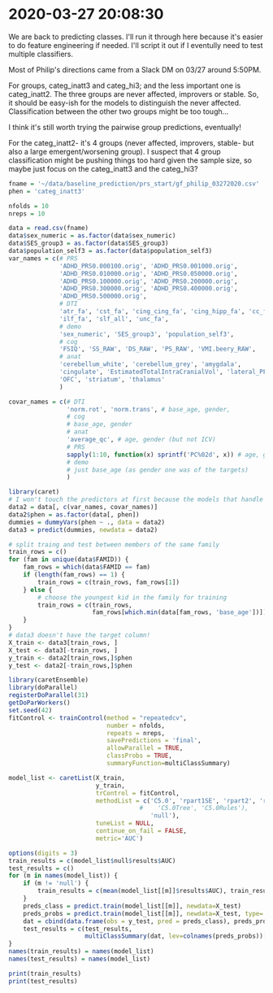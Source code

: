 # 2020-03-27 20:08:30

We are back to predicting classes. I'll run it through here because it's easier
to do feature engineering if needed. I'll script it out if I eventully need to
test multiple classifiers.

Most of Philip's directions came from a Slack DM on 03/27 around 5:50PM.

For groups, categ_inatt3 and categ_hi3; and the less important one is
categ_inatt2. The three groups are never affected, improvers or stable. So, it
should be easy-ish for the models to distinguish the never affected.
Classification between the other two groups might be too tough...

I think it's still worth trying the pairwise group predictions, eventually!

For the categ_inatt2- it's 4 groups (never affected, improvers, stable- but also
a large emergent/worsening group). I suspect that 4 group classification
might be pushing things too hard given the sample size, so maybe just focus on
the categ_inatt3 and the categ_hi3?

```r
fname = '~/data/baseline_prediction/prs_start/gf_philip_03272020.csv'
phen = 'categ_inatt3'

nfolds = 10
nreps = 10

data = read.csv(fname)
data$sex_numeric = as.factor(data$sex_numeric)
data$SES_group3 = as.factor(data$SES_group3)
data$population_self3 = as.factor(data$population_self3)
var_names = c(# PRS
              'ADHD_PRS0.000100.orig', 'ADHD_PRS0.001000.orig',
              'ADHD_PRS0.010000.orig', 'ADHD_PRS0.050000.orig',
              'ADHD_PRS0.100000.orig', 'ADHD_PRS0.200000.orig',
              'ADHD_PRS0.300000.orig', 'ADHD_PRS0.400000.orig',
              'ADHD_PRS0.500000.orig',
              # DTI
              'atr_fa', 'cst_fa', 'cing_cing_fa', 'cing_hipp_fa', 'cc_fa',
              'ilf_fa', 'slf_all', 'unc_fa',
              # demo
              'sex_numeric', 'SES_group3', 'population_self3',
              # cog
              'FSIQ', 'SS_RAW', 'DS_RAW', 'PS_RAW', 'VMI.beery_RAW',
              # anat
              'cerebellum_white', 'cerebellum_grey', 'amygdala',
              'cingulate', 'EstimatedTotalIntraCranialVol', 'lateral_PFC',
              'OFC', 'striatum', 'thalamus'
              )

covar_names = c(# DTI
                'norm.rot', 'norm.trans', # base_age, gender,
                # cog
                # base_age, gender
                # anat
                'average_qc', # age, gender (but not ICV)
                # PRS
                sapply(1:10, function(x) sprintf('PC%02d', x)) # age, gender
                # demo
                # just base_age (as gender one was of the targets)
                )

library(caret)
# I won't touch the predictors at first because the models that handle missing data don't care about that... I'll only dummify the factors
data2 = data[, c(var_names, covar_names)]
data2$phen = as.factor(data[, phen])
dummies = dummyVars(phen ~ ., data = data2)
data3 = predict(dummies, newdata = data2)

# split traing and test between members of the same family
train_rows = c()
for (fam in unique(data$FAMID)) {
    fam_rows = which(data$FAMID == fam)
    if (length(fam_rows) == 1) {
        train_rows = c(train_rows, fam_rows[1])
    } else {
        # choose the youngest kid in the family for training
        train_rows = c(train_rows,
                       fam_rows[which.min(data[fam_rows, 'base_age'])])
    }
}
# data3 doesn't have the target column!
X_train <- data3[train_rows, ]
X_test <- data3[-train_rows, ]
y_train <- data2[train_rows,]$phen
y_test <- data2[-train_rows,]$phen
```

```r
library(caretEnsemble)
library(doParallel)
registerDoParallel(31)
getDoParWorkers()
set.seed(42)
fitControl <- trainControl(method = "repeatedcv",
                           number = nfolds,
                           repeats = nreps,
                           savePredictions = 'final',
                           allowParallel = TRUE,
                           classProbs = TRUE,
                           summaryFunction=multiClassSummary)

model_list <- caretList(X_train,
                        y_train,
                        trControl = fitControl,
                        methodList = c('C5.0', 'rpart1SE', 'rpart2', 'rpartCost',
                                    #    'C5.0Tree', 'C5.0Rules'),
                                       'null'),
                        tuneList = NULL,
                        continue_on_fail = FALSE,
                        metric='AUC')

options(digits = 3)
train_results = c(model_list$null$results$AUC)
test_results = c()
for (m in names(model_list)) {
    if (m != 'null') {
        train_results = c(mean(model_list[[m]]$results$AUC), train_results)
    }
    preds_class = predict.train(model_list[[m]], newdata=X_test)
    preds_probs = predict.train(model_list[[m]], newdata=X_test, type='prob')
    dat = cbind(data.frame(obs = y_test, pred = preds_class), preds_probs)
    test_results = c(test_results,
                     multiClassSummary(dat, lev=colnames(preds_probs))['AUC'])
}
names(train_results) = names(model_list)
names(test_results) = names(model_list)

print(train_results)
print(test_results)
```
